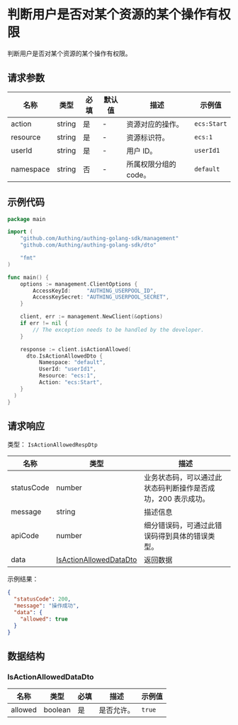 # 判断用户是否对某个资源的某个操作有权限

<!--
  警告⚠️：
  不要直接修改该文档，
  https://github.com/Authing/authing-docs-factory
  使用该项目进行生成
-->

<LastUpdated />

判断用户是否对某个资源的某个操作有权限。

## 请求参数

| 名称 | 类型 | 必填 | 默认值 | 描述 | 示例值 |
| ---- | ---- | ---- | ---- | ---- | ---- |
| action | string | 是 | - | 资源对应的操作。   | `ecs:Start` |
| resource | string | 是 | - | 资源标识符。   | `ecs:1` |
| userId | string | 是 | - | 用户 ID。   | `userId1` |
| namespace | string | 否 | - | 所属权限分组的 code。   | `default` |


## 示例代码

```go
package main

import (
    "github.com/Authing/authing-golang-sdk/management"
    "github.com/Authing/authing-golang-sdk/dto"

    "fmt"
)

func main() {
    options := management.ClientOptions {
        AccessKeyId:     "AUTHING_USERPOOL_ID",
        AccessKeySecret: "AUTHING_USERPOOL_SECRET",
    }

    client, err := management.NewClient(&options)
    if err != nil {
        // The exception needs to be handled by the developer.
    }

    response := client.isActionAllowed(
      dto.IsActionAllowedDto {
          Namespace: "default",
          UserId: "userId1",
          Resource: "ecs:1",
          Action: "ecs:Start",
    }
  )
}
```



## 请求响应

类型： `IsActionAllowedRespDtp`

| 名称 | 类型 | 描述 |
| ---- | ---- | ---- |
| statusCode | number | 业务状态码，可以通过此状态码判断操作是否成功，200 表示成功。 |
| message | string | 描述信息 |
| apiCode | number | 细分错误码，可通过此错误码得到具体的错误类型。 |
| data | <a href="#IsActionAllowedDataDto">IsActionAllowedDataDto</a> | 返回数据 |



示例结果：

```json
{
  "statusCode": 200,
  "message": "操作成功",
  "data": {
    "allowed": true
  }
}
```

## 数据结构


### <a id="IsActionAllowedDataDto"></a> IsActionAllowedDataDto

| 名称 | 类型 | 必填 | 描述 | 示例值 |
| ---- |  ---- | ---- | ---- | ---- |
| allowed | boolean | 是 | 是否允许。  |  `true` |


